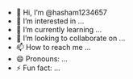 - 👋 Hi, I’m @hasham1234657
- 👀 I’m interested in ...
- 🌱 I’m currently learning ...
- 💞️ I’m looking to collaborate on ...
- 📫 How to reach me ...
- 😄 Pronouns: ...
- ⚡ Fun fact: ...

<!---
hasham1234657/hasham1234657 is a ✨ special ✨ repository because its `README.md` (this file) appears on your GitHub profile.
You can click the Preview link to take a look at your changes.
--->
